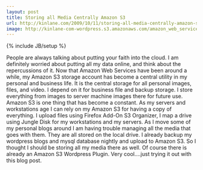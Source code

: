 ```yaml
---
layout: post
title: Storing all Media Centrally Amazon S3
url: http://kinlane.com/2009/10/11/storing-all-media-centrally-amazon-s3/
image: http://kinlane-com-wordpress.s3.amazonaws.com/amazon_web_services.gif
---
```

{% include JB/setup %}
People are always talking about putting your faith into the cloud. I am definitely worried about putting all my data online, and think about the repercussions of it.
Now that Amazon Web Services have been around a while, my Amazon S3 storage account has become a central utility in my personal and business life. It is the central storage for all personal images, files, and video. I depend on it for business file and backup storage. I store everything from images to server machine images there for future use.
Amazon S3 is one thing that has become a constant. As my servers and workstations age I can rely on my Amazon S3 for having a copy of everything. 
I upload files using Firefox Add-On S3 Organizer, I map a drive using Jungle Disk for my workstations and my servers.
As I move some of my personal blogs around I am having trouble managing all the media that goes with them. They are all stored on the local drive. I already backup my wordpress blogs and mysql database nightly and upload to Amazon S3. So I thought I should be storing all my media there as well.
Of course there is already an Amazon S3 Wordpress Plugin. Very cool....just trying it out with this blog post.